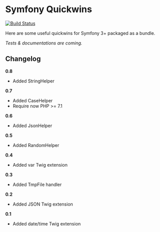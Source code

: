 Symfony Quickwins
=================

[![Build Status](https://travis-ci.org/sylvaindeloux/symfony-quickwins.svg?branch=master)](https://travis-ci.org/sylvaindeloux/symfony-quickwins)

Here are some useful quickwins for Symfony 3+ packaged as a bundle.

*Tests & documentations are coming.*

Changelog
---------

**0.8**

* Added StringHelper

**0.7**

* Added CaseHelper
* Require now PHP >= 7.1

**0.6**

* Added JsonHelper

**0.5**

* Added RandomHelper

**0.4**

* Added var Twig extension

**0.3**

* Added TmpFile handler

**0.2**

* Added JSON Twig extension

**0.1**

* Added date/time Twig extension
